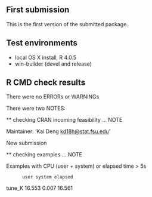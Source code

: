 First submission
----------------

This is the first version of the submitted package.

Test environments
-----------------

-   local OS X install, R 4.0.5
-   win-builder (devel and release)

R CMD check results
-------------------

There were no ERRORs or WARNINGs

There were two NOTES:

\*\* checking CRAN incoming feasibility … NOTE

Maintainer: ‘Kai Deng
<a href="mailto:kd18h@stat.fsu.edu" class="email">kd18h@stat.fsu.edu</a>’

New submission

\*\* checking examples … NOTE

Examples with CPU (user + system) or elapsed time &gt; 5s

          user system elapsed

tune\_K 16.553 0.007 16.561
